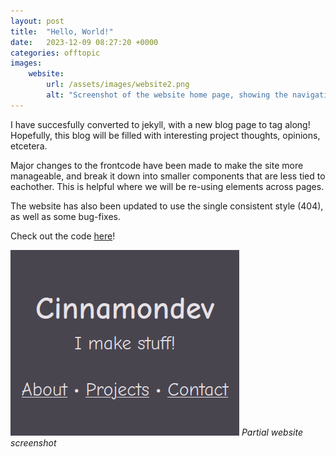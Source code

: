 ```yaml
---
layout: post
title:  "Hello, World!"
date:   2023-12-09 08:27:20 +0000
categories: offtopic
images:
    website:
        url: /assets/images/website2.png
        alt: "Screenshot of the website home page, showing the navigation bar."
---
```


I have succesfully converted to jekyll, with a new blog page to tag along!
Hopefully, this blog will be filled with interesting project thoughts, opinions, etcetera.

Major changes to the frontcode have been made to make the site more manageable, and break it down into smaller components that are less tied to eachother. This is helpful where we will be re-using elements across pages.

The website has also been updated to use the single consistent style  (404), as well as some bug-fixes.

Check out the code [here](https://github.com/cinnamondev/cinnamondev.github.io)!

![test render](/assets/images/website2.png)
*Partial website screenshot*
